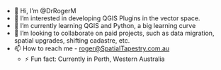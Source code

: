 - 👋 Hi, I’m @DrRogerM
- 👀 I’m interested in developing QGIS Plugins in the vector space.
- 🌱 I’m currently learning QGIS and Python, a big learning curve
- 💞️ I’m looking to collaborate on paid projects, such as data migration, spatial upgrades, shifting cadastre, etc.
- 📫 How to reach me - roger@SpatialTapestry.com.au
  - ⚡ Fun fact: Currently in Perth, Western Australia
